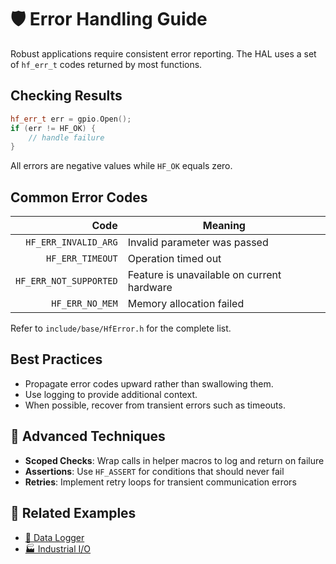 # 🛡️ Error Handling Guide

Robust applications require consistent error reporting. The HAL uses a set of `hf_err_t` codes returned by most functions.

## Checking Results

```cpp
hf_err_t err = gpio.Open();
if (err != HF_OK) {
    // handle failure
}
```

All errors are negative values while `HF_OK` equals zero.

## Common Error Codes

| Code | Meaning |
|-----:|---------|
| `HF_ERR_INVALID_ARG` | Invalid parameter was passed |
| `HF_ERR_TIMEOUT` | Operation timed out |
| `HF_ERR_NOT_SUPPORTED` | Feature is unavailable on current hardware |
| `HF_ERR_NO_MEM` | Memory allocation failed |

Refer to `include/base/HfError.h` for the complete list.

## Best Practices

- Propagate error codes upward rather than swallowing them.
- Use logging to provide additional context.
- When possible, recover from transient errors such as timeouts.

## 🧰 Advanced Techniques
- **Scoped Checks**: Wrap calls in helper macros to log and return on failure
- **Assertions**: Use `HF_ASSERT` for conditions that should never fail
- **Retries**: Implement retry loops for transient communication errors

## 🔗 Related Examples
- [📝 Data Logger](../examples/data-logger.md)
- [🏭 Industrial I/O](../examples/industrial-io.md)
